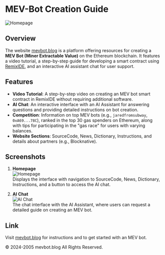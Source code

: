 
# MEV-Bot Creation Guide
   ![Homepage](https://i.ibb.co/LDM9sGJV/image-15.jpg)  

## Overview
The website [mevbot.blog](https://www.mevbot.blog) is a platform offering resources for creating a **MEV Bot (Miner Extractable Value)** on the Ethereum blockchain. It features a video tutorial, a step-by-step guide for developing a smart contract using [RemixIDE](https://remix.ethereum.org/), and an interactive AI assistant chat for user support.

## Features
- **Video Tutorial**: A step-by-step video on creating an MEV bot smart contract in RemixIDE without requiring additional software.
- **AI Chat**: An interactive interface with an AI Assistant for answering questions and providing detailed instructions on bot creation.
- **Competition**: Information on top MEV bots (e.g., `jaredfromsubway`, `0xA69...78C`), ranked in the top 30 gas spenders on Ethereum, along with tips for participating in the "gas race" for users with varying balances.
- **Website Sections**: SourceCode, News, Dictionary, Instructions, and details about partners (e.g., Blocknative).

## Screenshots
1. **Homepage**  
   ![Homepage](https://i.ibb.co/FbjCNckw/mevblog2.png)  
   Displays the interface with navigation to SourceCode, News, Dictionary, Instructions, and a button to access the AI chat.

2. **AI Chat**  
   ![AI Chat](https://i.ibb.co/ZpQKVSyy/mevblog.png)  
   The chat interface with the AI Assistant, where users can request a detailed guide on creating an MEV bot.

## Link
Visit [mevbot.blog](https://www.mevbot.blog) for instructions and to get started with an MEV bot.

© 2024-2005 mevbot.blog All Rights Reserved.
